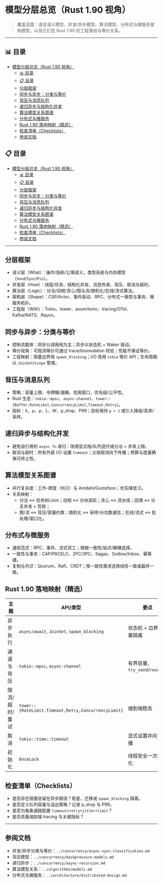 ﻿# 模型分层总览（Rust 1.90 视角）

> 覆盖范围：语言语义模型、并发/异步模型、算法模型、分布式与微服务架构模型，以及它们在 Rust 1.90 的工程落地与等价关系。

---

## 📊 目录

- [模型分层总览（Rust 1.90 视角）](#模型分层总览rust-190-视角)
  - [📊 目录](#-目录)
  - [📋 目录](#-目录-1)
  - [分层框架](#分层框架)
  - [同步与异步：分类与等价](#同步与异步分类与等价)
  - [背压与消息队列](#背压与消息队列)
  - [递归异步与结构化并发](#递归异步与结构化并发)
  - [算法模型关系图谱](#算法模型关系图谱)
  - [分布式与微服务](#分布式与微服务)
  - [Rust 1.90 落地映射（精选）](#rust-190-落地映射精选)
  - [检查清单（Checklists）](#检查清单checklists)
  - [参阅文档](#参阅文档)

## 📋 目录

- [模型分层总览（Rust 1.90 视角）](#模型分层总览rust-190-视角)
  - [📊 目录](#-目录)
  - [📋 目录](#-目录-1)
  - [分层框架](#分层框架)
  - [同步与异步：分类与等价](#同步与异步分类与等价)
  - [背压与消息队列](#背压与消息队列)
  - [递归异步与结构化并发](#递归异步与结构化并发)
  - [算法模型关系图谱](#算法模型关系图谱)
  - [分布式与微服务](#分布式与微服务)
  - [Rust 1.90 落地映射（精选）](#rust-190-落地映射精选)
  - [检查清单（Checklists）](#检查清单checklists)
  - [参阅文档](#参阅文档)

---

## 分层框架

- 语义层（What）：操作/指称/公理语义，类型系统与内存模型（`Send`/`Sync`/`Pin`）。
- 并发层（How）：线程/任务、结构化并发、消息传递、背压、取消与超时。
- 算法层（Logic）：分治/动规/贪心/图与流/随机化/在线/流式算法。
- 架构层（Shape）：CSP/Actor、事件驱动、RPC、分布式一致性与事务、微服务拓扑。
- 工程层（With）：Tokio、tower、axum/tonic、tracing/OTel、Kafka/NATS、Rayon。

## 同步与异步：分类与等价

- 控制流载体：同步以调用栈为主；异步以状态机 + Waker 驱动。
- 等价视角：可观测等价可通过 trace/bisimulation 校验；性能不保证等价。
- 工程映射：阻塞边界用 `spawn_blocking`；I/O 改用 `tokio` 等价 API；生命周期以 `JoinSet`/`scope` 管理。

## 背压与消息队列

- 策略：容量上限、令牌桶/漏桶、信用窗口、优先级/公平性。
- Rust 生态：`tokio::mpsc`、`async-channel`、`tower::{Buffer,RateLimit,ConcurrencyLimit,Timeout,Retry}`。
- 指标：λ、μ、ρ、L、W、p_drop、P99；目标保持 `ρ < 1` 或引入降级/丢弃/采样。

## 递归异步与结构化并发

- 避免自引用的 `async fn` 递归：改用显式栈/队列迭代或分治 + 并发上限。
- 取消与超时：所有外部 I/O 设置 `timeout`；父级取消向下传播；预算与度量确保可终止性。

## 算法模型关系图谱

- 并行复杂度：工作-跨度（W,D）与 Amdahl/Gustafson；优先降低 D。
- 关系映射：
  - 分治 ↔ 任务树/Join；动规 ↔ 分块波前；贪心 ↔ 流水线；回溯 ↔ 分支并发 + 剪枝；
  - 图/流 ↔ 背压/容量约束；随机化 ↔ 采样/分位数速估；在线/流式 ↔ 批处理/窗口化。

## 分布式与微服务

- 通信范式：RPC、事件、流式双工；根据一致性/延迟/解耦选择。
- 一致性与事务：CAP/PACELC、2PC/3PC、Sagas、Outbox/Inbox、幂等键。
- 复制与共识：Quorum、Raft、CRDT；按一致性需求选择线性一致或最终一致。

## Rust 1.90 落地映射（精选）

| 主题 | API/类型 | 要点 |
|------|---------|------|
| 异步执行 | `async/await`, `JoinSet`, `spawn_blocking` | 状态机 + 边界阻塞隔离 |
| 通道与背压 | `tokio::mpsc`, `async-channel` | 有界容量、`try_send`/`reserve` |
| 限流/超时/重试 | `tower::{RateLimit,Timeout,Retry,ConcurrencyLimit}` | 端到端稳态 |
| 取消 | `tokio::time::timeout` | 显式设置并向下传播 |
| 初始化 | `OnceLock` | 线程安全一次初始化 |

## 检查清单（Checklists）

- 是否存在阻塞驻留在异步路径？若是，迁移或 `spawn_blocking` 隔离。
- 是否定义队列容量与溢出策略？记录 p_drop 与 P99。
- 是否为每条通路配置 `timeout+retry+jitter+limit`？
- 是否具备端到端 tracing 与关键指标？

---

## 参阅文档

- 并发/异步分类与等价：`../concurrency/async-sync-classification.md`
- 背压模型：`../concurrency/backpressure-models.md`
- 递归异步：`../concurrency/async-recursion.md`
- 算法模型关系：`../algorithms/models.md`
- 分布式与微服务：`../architecture/distributed-design.md`
